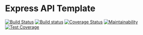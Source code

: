 # Express API Template

[![Build Status](https://travis-ci.com/chidimo/Express-API-template.svg?token=vRPqNDsj84fjiYCWzphq&branch=master)](https://travis-ci.com/chidimo/Express-API-template)
[![Build status](https://ci.appveyor.com/api/projects/status/c9qj8j26s2kf0dkl?svg=true)](https://ci.appveyor.com/project/chidimo/express-api-template)
[![Coverage Status](https://coveralls.io/repos/github/chidimo/Express-API-template/badge.svg?branch=master)](https://coveralls.io/github/chidimo/Express-API-template?branch=master)
[![Maintainability](https://api.codeclimate.com/v1/badges/a02e1a5e4c4f49f1e5a2/maintainability)](https://codeclimate.com/github/chidimo/Express-API-template/maintainability)
[![Test Coverage](https://api.codeclimate.com/v1/badges/a02e1a5e4c4f49f1e5a2/test_coverage)](https://codeclimate.com/github/chidimo/Express-API-template/test_coverage)

